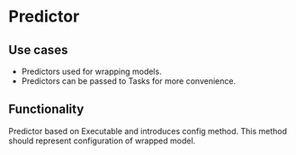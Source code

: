 # Predictor

## Use cases

* Predictors used for wrapping models. 
* Predictors can be passed to Tasks for more convenience. 

## Functionality

Predictor based on Executable and introduces config method. This method should represent configuration of wrapped model.